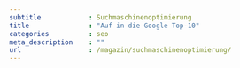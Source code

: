 ```yaml
---
subtitle            : Suchmaschinenoptimierung
title               : "Auf in die Google Top-10"
categories          : seo
meta_description    : ""
url                 : /magazin/suchmaschinenoptimierung/
---
```

